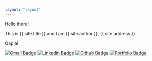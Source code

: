 ```yaml
---
layout: "layout"
---
```


Hello there!

This is {{ site.title }} and I am {{ site.author }}, {{ site.address }}.

Qapla!

[![Gmail Badge](https://img.shields.io/badge/-steven.novaryo@gmail.com-c14438?style=flat&logo=Gmail&logoColor=white&link=mailto:steven.novaryo@gmail.com)](mailto:steven.novaryo@gmail.com) 
[![Linkedin Badge](https://img.shields.io/badge/-stevennovaryo-0072b1?style=flat&logo=Linkedin&logoColor=white&link=https://www.linkedin.com/in/steven-novaryo-67944b1b7/)](https://www.linkedin.com/in/steven-novaryo-67944b1b7/) [![Github Badge](https://img.shields.io/badge/-stevennovaryo-grey?style=flat&logo=github&logoColor=white&link=https://github.com/stevennovaryo/)](https://www.github.com/stevennovaryo/) [![Portfolio Badge](https://img.shields.io/badge/portfolio-web-blue?style=flat&link=https://stevennovaryo.github.io/personal-blog//)](https://stevennovaryo.github.io/personal-blog//) 
